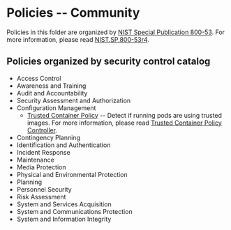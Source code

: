 # Policies -- Community
Policies in this folder are organized by [NIST Special Publication 800-53](https://nvd.nist.gov/800-53). For more information, please read [NIST.SP.800-53r4](https://nvlpubs.nist.gov/nistpubs/SpecialPublications/NIST.SP.800-53r4.pdf).

## Policies organized by security control catalog

* Access Control
* Awareness and Training
* Audit and Accountability
* Security Assessment and Authorization
* Configuration Management
  * [Trusted Container Policy](./CM-Configuration-Management/policy-trusted-container.yaml) -- Detect if running pods are using trusted images. For more information, please read [Trusted Container Policy Controller](https://github.com/ycao56/trusted-container-policy-controller).
* Contingency Planning
* Identification and Authentication
* Incident Response
* Maintenance
* Media Protection
* Physical and Environmental Protection
* Planning
* Personnel Security
* Risk Assessment
* System and Services Acquisition
* System and Communications Protection
* System and Information Integrity




